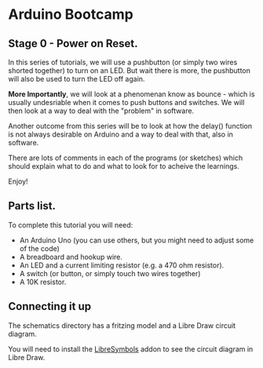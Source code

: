 # Arduino Bootcamp
## Stage 0 - Power on Reset.

In this series of tutorials, we will use a pushbutton (or simply two wires shorted together) to turn on an LED.
But wait there is more, the pushbutton will also be used to turn the LED off again.

**More Importantly**, we will look at a phenomenan know as bounce - which is usually undesriable when it comes
to push buttons and switches.
We will then look at a way to deal with the "problem" in software.

Another outcome from this series will be to look at how the delay() function is not always desirable on Arduino
and a way to deal with that, also in software.

There are lots of comments in each of the programs (or sketches) which should explain what to do and what to look
for to acheive the learnings.

Enjoy!


## Parts list.

To complete this tutorial you will need:

* An Arduino Uno (you can use others, but you might need to adjust some of the code)
* A breadboard and hookup wire.
* An LED and a current limiting resistor (e.g. a 470 ohm resistor).
* A switch (or button, or simply touch two wires together)
* A 10K resistor.


## Connecting it up
The schematics directory has a fritzing model and a Libre Draw circuit diagram.

You will need to install the [LibreSymbols](https://extensions.libreoffice.org/extensions/libresymbols)
addon to see the circuit diagram in Libre Draw.

